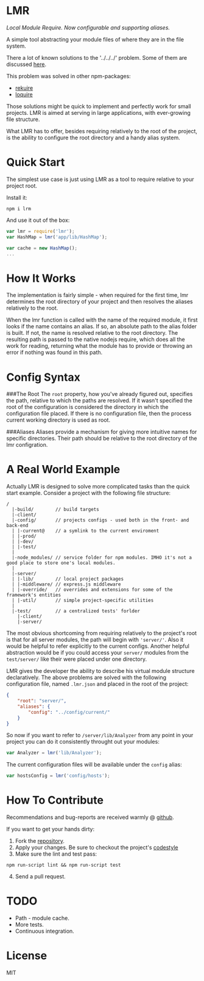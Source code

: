 LMR
===
*Local Module Require. Now configurable and supporting aliases.*

A simple tool abstracting your module files of where they are in the file system.

There a lot of known solutions to the '../../../' problem. Some of them are discussed [here](https://gist.github.com/branneman/8048520).

This problem was solved in other npm-packages:

* [rekuire](https://www.npmjs.org/package/rekuire)
* [loquire](https://www.npmjs.org/package/loquire)

Those solutions might be quick to implement and perfectly work for small projects. LMR is aimed at serving in large applications, with ever-growing file structure.

What LMR has to offer, besides requiring relatively to the root of the project, is the ability to configure the root directory and a handy alias system.

Quick Start
===

The simplest use case is just using LMR as a tool to require relative to your project root.

Install it:
```
npm i lrm
```

And use it out of the box:
```javascript
var lmr = require('lmr');
var HashMap = lmr('app/lib/HashMap');

var cache = new HashMap();
...
```

How It Works
===
The implementation is fairly simple - when required for the first time, lmr determines the root directory of your project and then resolves the aliases relatively to the root.

When the lmr function is called with the name of the required module, it first looks if the name contains an alias. If so, an absolute path to the alias folder is built. If not, the name is resolved relative to the root directory. The resulting path is passed to the native nodejs require, which does all the work for reading, returning what the module has to provide or throwing an error if nothing was found in this path.

Config Syntax
===

###The Root
The `root` property, how you've already figured out, specifies the path, relative to which the paths are resolved.
If it wasn't specified the root of the configuration is considered the directory in which the configuration file placed. If there is no configuration file, then the process current working directory is used as root.

###Aliases
Aliases provide a mechanism for giving more intuitive names for specific directories. Their path should be relative to the root directory of the lmr configration.

A Real World Example
===
Actually LMR is designed to solve more complicated tasks than the quick start example. Consider a project with the following file structure:
```
/
  |-build/        // build targets
  |-client/
  |-config/       // projects configs - used both in the front- and back-end
  | |-current@    // a symlink to the current enviroment
  | |-prod/
  | |-dev/
  | |-test/
  |
  |-node_modules/ // service folder for npm modules. IMHO it's not a good place to store one's local modules.
  |
  |-server/
  | |-lib/        // local project packages
  | |-middleware/ // express.js middleware
  | |-override/   // overrides and extensions for some of the framework's entities
  | |-util/       // simple project-specific utilities
  |
  |-test/         // a centralized tests' forlder
    |-client/
    |-server/

```
The most obvious shortcoming from requiring relatively to the project's root is that for all server modules, the path will begin with `'server/'`. Also it would be helpful to refer explicitly to the current configs. Another helpful abstraction would be if you could access your `server/` modules from the `test/server/` like their were placed under one directory.

LMR gives the developer the ability to describe his virtual module structure declaratively. The above problems are solved with the following configuration file, named `.lmr.json` and  placed in the root of the project:
```json
{
    "root": "server/",
    "aliases": {
        "config": "../config/current/"
    }
}
```

So now if you want to refer to `/server/lib/Analyzer` from any point in your project you can do it consistently throught out your modules:
```javascript
var Analyzer = lmr('lib/Analyzer');
```

The current configuration files will be available under the `config` alias:
```javascript
var hostsConfig = lmr('config/hosts');
```

How To Contribute
===
Recommendations and bug-reports are received warmly @ [github](https://github.com/dodev/lmr/issues).

If you want to get your hands dirty:

1) Fork the [repository](https://github.com/dodev/lmr/fork).
2) Apply your changes. Be sure to checkout the project's [codestyle](https://github.com/yandex/codestyle/blob/master/javascript.md)
3) Make sure the lint and test pass:
```
npm run-script lint && npm run-script test
```
4) Send a pull request.

TODO
===
* Path - module cache.
* More tests.
* Continuous integration.

License
===
MIT
